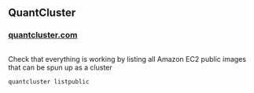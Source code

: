 <h2>QuantCluster</h2>

<h3><a href="http://www.quantcluster.com">quantcluster.com</a></h3>
<pre class="lang-py prettyprint prettyprinted">
<code></code></pre>
<p>Check that everything is working by listing all Amazon EC2 public images that can be spun up as a cluster</p>
<pre class="lang-py prettyprint prettyprinted"><code>quantcluster listpublic</code></pre>
